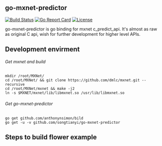 ## go-mxnet-predictor

[![Build Status](https://travis-ci.org/songtianyi/go-mxnet-predictor.svg?branch=master)](https://travis-ci.org/songtianyi/go-mxnet-predictor)
[![Go Report Card](https://goreportcard.com/badge/github.com/songtianyi/go-mxnet-predictor)](https://goreportcard.com/report/github.com/songtianyi/go-mxnet-predictor)
[![License](https://img.shields.io/badge/License-Apache%202.0-blue.svg)](https://opensource.org/licenses/Apache-2.0)


go-mxnet-predictor is go binding for mxnet c_predict_api. It's almost as raw as original C api, wish for further development for higher level APIs.


## Development envirment
###### Get mxnet and build
	mkdir /root/MXNet/
	cd /root/MXNet/ && git clone https://github.com/dmlc/mxnet.git --recursive
	cd /root/MXNet/mxnet && make -j2
	ln -s $MXNET/mxnet/lib/libmxnet.so /usr/lib/libmxnet.so

###### Get go-mxnet-predictor
	go get github.com/anthonynsimon/bild
    go get -u -v github.com/songtianyi/go-mxnet-predictor

## Steps to build flower example
